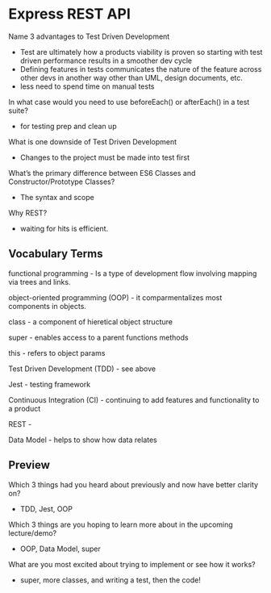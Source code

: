 # Express REST API

Name 3 advantages to Test Driven Development
- Test are ultimately how a products viability is proven so starting with test driven performance results in a smoother dev cycle
- Defining features in tests communicates the nature of the feature across other devs in another way other than UML, design documents, etc.
- less need to spend time on manual tests

In what case would you need to use beforeEach() or afterEach() in a test suite?
- for testing prep and clean up

What is one downside of Test Driven Development
- Changes to the project must be made into test first

What’s the primary difference between ES6 Classes and Constructor/Prototype Classes?
- The syntax and scope

Why REST?
- waiting for hits is efficient.


## Vocabulary Terms

functional programming - Is a type of development flow involving mapping via trees and links.

object-oriented programming (OOP) - it comparmentalizes most components in objects.

class - a component of hieretical object structure

super - enables access to a parent functions methods

this - refers to object params

Test Driven Development (TDD) - see above

Jest - testing framework

Continuous Integration (CI) -  continuing to add features and functionality to a product

REST - 

Data Model - helps to show how data relates

## Preview

Which 3 things had you heard about previously and now have better clarity on?
- TDD, Jest, OOP

Which 3 things are you hoping to learn more about in the upcoming lecture/demo?
- OOP, Data Model, super

What are you most excited about trying to implement or see how it works?
- super, more classes, and writing a test, then the code!